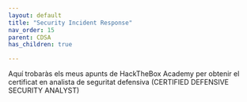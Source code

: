 ```yaml
---
layout: default
title: "Security Incident Response"
nav_order: 15
parent: CDSA
has_children: true

---
```



Aquí trobaràs els meus apunts de HackTheBox Academy per obtenir el certificat en analista de seguritat defensiva (CERTIFIED DEFENSIVE SECURITY ANALYST)